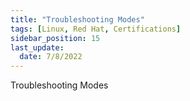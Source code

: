 ```yaml
---
title: "Troubleshooting Modes"
tags: [Linux, Red Hat, Certifications]
sidebar_position: 15
last_update:
  date: 7/8/2022
---
```


Troubleshooting Modes
